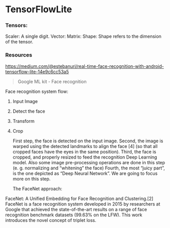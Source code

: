 # TensorFlowLite

### Tensors: 
Scaler: A single digit.
Vector: 
Matrix:
Shape: Shape refers to the dimension of the tensor.

### Resources
https://medium.com/@estebanuri/real-time-face-recognition-with-android-tensorflow-lite-14e9c6cc53a5


> Google ML kit - Face recognition <br>
> 

Face recognition system flow:
1. Input Image
2. Detect the face
2. Transform 
3. Crop


    First step, the face is detected on the input image.
    Second, the image is warped using the detected landmarks to align the face [4] (so that all cropped faces have the eyes in the same position).
    Third, the face is cropped, and properly resized to feed the recognition Deep Learning model. Also some image pre-processing operations are done in this step (e. g. normalizing and “whitening” the face)
    Fourth, the most “juicy part”, is the one depicted as “Deep Neural Network”. We are going to focus more on this step.
    
    
    The FaceNet approach:

FaceNet: A Unified Embedding for Face Recognition and Clustering.[2] FaceNet is a face recognition system developed in 2015 by researchers at Google that achieved the state-of-the-art results on a range of face recognition benchmark datasets (99.63% on the LFW). This work introduces the novel concept of triplet loss.





